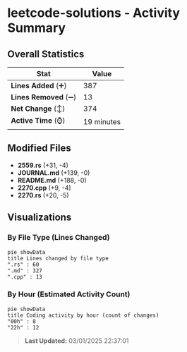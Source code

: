 # leetcode-solutions - Activity Summary 

## Overall Statistics

| Stat                   | Value                                                             |
| ---------------------- | ----------------------------------------------------------------- |
| **Lines Added** (➕)   | 387                                          |
| **Lines Removed** (➖) | 13                                        |
| **Net Change** (↕)    | 374                |
| **Active Time** (⌚)   | 19 minutes |


## Modified Files
- **2559.rs** (+31, -4)
- **JOURNAL.md** (+139, -0)
- **README.md** (+188, -0)
- **2270.cpp** (+9, -4)
- **2270.rs** (+20, -5)

## Visualizations

### By File Type (Lines Changed)

```mermaid
pie showData
title Lines changed by file type
".rs" : 60
".md" : 327
".cpp" : 13
```

### By Hour (Estimated Activity Count)

```mermaid
pie showData
title Coding activity by hour (count of changes)
"00h" : 8
"22h" : 12
```


> **Last Updated:** 03/01/2025 22:37:01